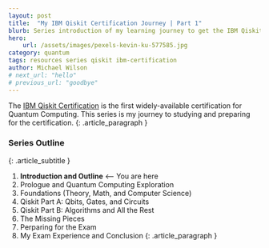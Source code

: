 ```yaml
---
layout: post
title:  "My IBM Qiskit Certification Journey | Part 1"
blurb: Series introduction of my learning journey to get the IBM Qiskit Quantum Computing Certification
hero:
    url: /assets/images/pexels-kevin-ku-577585.jpg
category: quantum
tags: resources series qiskit ibm-certification
author: Michael Wilson
# next_url: "hello"
# previous_url: "goodbye"
---
```

The [IBM Qiskit Certification]() is the first widely-available certification for Quantum Computing.
This series is my journey to studying and preparing for the certification.
{: .article_paragraph }

### Series Outline
{: .article_subtitle }

1. **Introduction and Outline** <-- You are here
2. Prologue and Quantum Computing Exploration
3. Foundations (Theory, Math, and Computer Science)
4. Qiskit Part A: Qbits, Gates, and Circuits
5. Qiskit Part B: Algorithms and All the Rest
6. The Missing Pieces
7. Perparing for the Exam
8. My Exam Experience and Conclusion
{: .article_paragraph }
